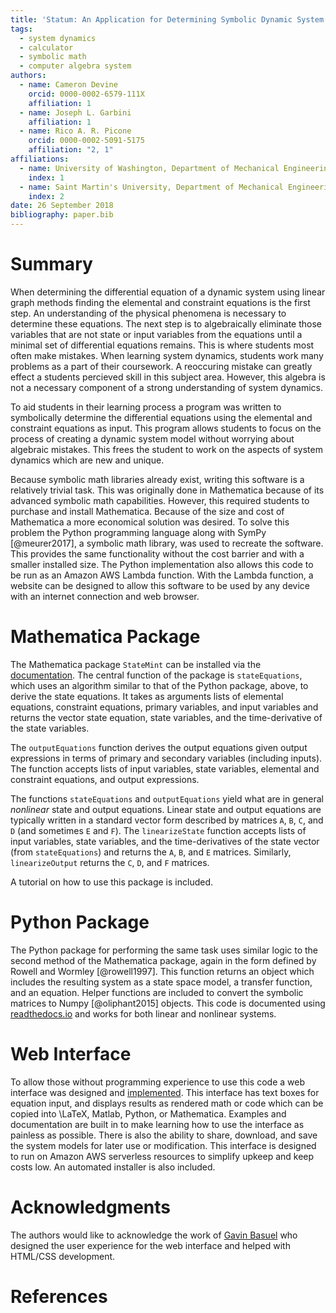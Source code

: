 ```yaml
---
title: 'Statum: An Application for Determining Symbolic Dynamic System Models using Linear Graph Methods'
tags:
  - system dynamics
  - calculator
  - symbolic math
  - computer algebra system
authors:
  - name: Cameron Devine
    orcid: 0000-0002-6579-111X
    affiliation: 1
  - name: Joseph L. Garbini
    affiliation: 1
  - name: Rico A. R. Picone
    orcid: 0000-0002-5091-5175
    affiliation: "2, 1"
affiliations:
  - name: University of Washington, Department of Mechanical Engineering
    index: 1
  - name: Saint Martin's University, Department of Mechanical Engineering
    index: 2
date: 26 September 2018
bibliography: paper.bib
---
```


# Summary

When determining the differential equation of a dynamic system using linear graph methods finding the elemental and constraint equations is the first step.
An understanding of the physical phenomena is necessary to determine these equations.
The next step is to algebraically eliminate those variables that are not state or input variables from the equations until a minimal set of differential equations remains.
This is where students most often make mistakes.
When learning system dynamics, students work many problems as a part of their coursework.
A reoccuring mistake can greatly effect a students percieved skill in this subject area.
However, this algebra is not a necessary component of a strong understanding of system dynamics.

To aid students in their learning process a program was written to symbolically determine the differential equations using the elemental and constraint equations as input.
This program allows students to focus on the process of creating a dynamic system model without worrying about algebraic mistakes.
This frees the student to work on the aspects of system dynamics which are new and unique.

Because symbolic math libraries already exist, writing this software is a relatively trivial task.
This was originally done in Mathematica because of its advanced symbolic math capabilities.
However, this required students to purchase and install Mathematica.
Because of the size and cost of Mathematica a more economical solution was desired.
To solve this problem the Python programming language along with SymPy [@meurer2017], a symbolic math library, was used to recreate the software.
This provides the same functionality without the cost barrier and with a smaller installed size.
The Python implementation also allows this code to be run as an Amazon AWS Lambda function.
With the Lambda function, a website can be designed to allow this software to be used by any device with an internet connection and web browser.

# Mathematica Package

The Mathematica package `StateMint` can be installed via the [documentation](). The central function of the package is `stateEquations`, which uses an algorithm similar to that of the Python package, above, to derive the state equations. It takes as arguments lists of elemental equations, constraint equations, primary variables, and input variables and returns the vector state equation, state variables, and the time-derivative of the state variables.

The `outputEquations` function derives the output equations given output expressions in terms of primary and secondary variables (including inputs). The function accepts lists of input variables, state variables, elemental and constraint equations, and output expressions.

The functions `stateEquations` and `outputEquations` yield what are in general *nonlinear* state and output equations. Linear state and output equations are typically written in a standard vector form described by matrices `A`, `B`, `C`, and `D` (and sometimes `E` and `F`). The `linearizeState` function accepts lists of input variables, state variables, and the time-derivatives of the state vector (from `stateEquations`) and returns the `A`, `B`, and `E` matrices. Similarly, `linearizeOutput` returns the `C`, `D`, and `F` matrices.

A tutorial on how to use this package is included.

# Python Package

The Python package for performing the same task uses similar logic to the second method of the Mathematica package, again in the form defined by Rowell and Wormley [@rowell1997].
This function returns an object which includes the resulting system as a state space model, a transfer function, and an equation.
Helper functions are included to convert the symbolic matrices to Numpy [@oliphant2015] objects.
This code is documented using [readthedocs.io](https://statum.readthedocs.io/en/latest/) and works for both linear and nonlinear systems.

# Web Interface

To allow those without programming experience to use this code a web interface was designed and [implemented](http://statum.camerondevine.me/).
This interface has text boxes for equation input, and displays results as rendered math or code which can be copied into \LaTeX, Matlab, Python, or Mathematica.
Examples and documentation are built in to make learning how to use the interface as painless as possible.
There is also the ability to share, download, and save the system models for later use or modification.
This interface is designed to run on Amazon AWS serverless resources to simplify upkeep and keep costs low.
An automated installer is also included.

# Acknowledgments

The authors would like to acknowledge the work of [Gavin Basuel](https://www.gavinbasuel.com/) who designed the user experience for the web interface and helped with HTML/CSS development.

# References

<!--stackedit_data:
eyJkaXNjdXNzaW9ucyI6eyJTUjhYckl2em11VWpGY1paIjp7In
N0YXJ0Ijo2NjIsImVuZCI6ODE3LCJ0ZXh0IjoiV2hlbiBkZXRl
cm1pbmluZyB0aGUgZGlmZmVyZW50aWFsIGVxdWF0aW9uIG9mIG
EgZHluYW1pYyBzeXN0ZW0gdXNpbmcgbGluZWFyIGdyYeKApiJ9
LCJkMlFycnZsSnZjUmNFSXJiIjp7InN0YXJ0Ijo4MTgsImVuZC
I6OTAzLCJ0ZXh0IjoiQW4gdW5kZXJzdGFuZGluZyBvZiB0aGUg
cGh5c2ljYWwgcGhlbm9tZW5hIGlzIG5lY2Vzc2FyeSB0byBkZX
Rlcm1pbmUgdGhlc2UgZXF1YeKApiJ9LCJleVB3U3hGS1pTN3Vi
aWxuIjp7InN0YXJ0IjoxMTI1LCJlbmQiOjEzMDMsInRleHQiOi
JXaGVuIGxlYXJuaW5nIHN5c3RlbSBkeW5hbWljcywgc3R1ZGVu
dHMgd29yayBtYW55IHByb2JsZW1zIGFzIGEgcGFydCBvZiB0aG
VpciBj4oCmIn0sIkJhcEpWbXc2RFVXNEpNZVMiOnsic3RhcnQi
OjEzMDQsImVuZCI6MTQwMCwidGV4dCI6Ikhvd2V2ZXIsIHRoaX
MgYWxnZWJyYSBpcyBub3QgYSBuZWNlc3NhcnkgY29tcG9uZW50
IG9mIGEgc3Ryb25nIHVuZGVyc3RhbmRpbmcgb2bigKYifSwia0
l0TDFRVkJISXlrbVRCdCI6eyJzdGFydCI6MTQwMiwiZW5kIjox
NTczLCJ0ZXh0IjoiVG8gYWlkIHN0dWRlbnRzIGluIHRoZWlyIG
xlYXJuaW5nIHByb2Nlc3MgYSBwcm9ncmFtIHdhcyB3cml0dGVu
IHRvIHN5bWJvbGljYWxseeKApiJ9LCJTbmg2bWwzYnhGa0dQTW
1mIjp7InN0YXJ0IjoxNzA1LCJlbmQiOjE3OTUsInRleHQiOiJU
aGlzIGZyZWVzIHRoZSBzdHVkZW50IHRvIHdvcmsgb24gdGhlIG
FzcGVjdHMgb2Ygc3lzdGVtIGR5bmFtaWNzIHdoaWNoIGFyZSBu
ZXfigKYifSwiSDVBV2V4YUM4emxYYjIxTyI6eyJzdGFydCI6MT
c5NywiZW5kIjoxODk1LCJ0ZXh0IjoiQmVjYXVzZSBzeW1ib2xp
YyBtYXRoIGxpYnJhcmllcyBhbHJlYWR5IGV4aXN0LCB3cml0aW
5nIHRoaXMgc29mdHdhcmUgaXMgYSByZWxhdOKApiJ9LCJ3RUc2
Vnc4a1F3WnBoVzYzIjp7InN0YXJ0IjoxOTE2LCJlbmQiOjE5Mj
AsInRleHQiOiJkb25lIn0sIlF3TER2M0gzQk1QTFVMNTAiOnsi
c3RhcnQiOjIwMDIsImVuZCI6MjAxMCwidGV4dCI6InJlcXVpcm
VkIn0sInBSS1Rpbm9LZ3NXN1Z0MkgiOnsic3RhcnQiOjIwNzIs
ImVuZCI6MjA4NSwidGV4dCI6InNpemUgYW5kIGNvc3QifSwicn
gyTHVtZGNLVkVpMmZVSyI6eyJzdGFydCI6MjI1NiwiZW5kIjoy
MjYwLCJ0ZXh0IjoidXNlZCJ9LCI2ZWkyTVJOeTBzbWl4WGd1Ij
p7InN0YXJ0IjoyNTEyLCJlbmQiOjI1MTgsInRleHQiOiJjYW4g
YmUifSwiOFZHbDlDWXJqWFBOZTRHNCI6eyJzdGFydCI6MjYwOC
wiZW5kIjoyNjIwLCJ0ZXh0Ijoid2ViIGJyb3dzZXIuIn0sIlND
bm5wMlRjQVo2ZWRJVEMiOnsic3RhcnQiOjI2MjIsImVuZCI6Mj
Y0MywidGV4dCI6IiMgTWF0aGVtYXRpY2EgUGFja2FnZSJ9LCJ6
ZW1ta2hVTlFwdk5BQmtaIjp7InN0YXJ0IjozOTU1LCJlbmQiOj
M5NjMsInRleHQiOiJpbmNsdWRlZCJ9LCJFVVJPRjRhRjdCQjd0
OERKIjp7InN0YXJ0IjoyNzA2LCJlbmQiOjI3MjMsInRleHQiOi
JbZG9jdW1lbnRhdGlvbl0oKSJ9fSwiY29tbWVudHMiOnsiUnlM
amsycUxjcjhEczhKZCI6eyJkaXNjdXNzaW9uSWQiOiJTUjhYck
l2em11VWpGY1paIiwic3ViIjoiZ286MTAyOTA1NDM1NTMwODk2
NDc0ODAwIiwidGV4dCI6IkknbSBhIGJpZyBiZWxpZXZlciB0aG
F0IHlvdXIgZmlyc3Qgc2VudGVuY2Ugc2hvdWxkIHRyeSB0byBj
b252ZXkgdGhlIG1haW4gcG9pbnQgb2YgeW91ciBwYXBlci4gVG
hpcyBpcyBtb3JlIG9mIGFuIFwiaW50cm9kdWN0aW9uXCIgc2Vj
dGlvbiBzZW50ZW5jZSwgYXMgYXJlIHRob3NlIHRoYXQgZm9sbG
93IGl0LiBQZXJoYXBzIHRoaXMgKmlzKiBlZmZlY3RpdmVseSB0
aGUgaW50cm9kdWN0aW9uIGFuZCB0aGVyZSdzIGEgc2VwYXJhdG
UgYWJzdHJhY3QgLi4uIGlmIHNvLCB0aGF0J3MgZmluZS4iLCJj
cmVhdGVkIjoxNTQzNzE5MTAyODMwfSwiemRod2NNWmllRFdySX
BrQyI6eyJkaXNjdXNzaW9uSWQiOiJTUjhYckl2em11VWpGY1pa
Iiwic3ViIjoiZ286MTAyOTA1NDM1NTMwODk2NDc0ODAwIiwidG
V4dCI6IkknbSBnb2luZyB0byBjb250aW51ZSBjb21tZW50aW5n
IGFzIGlmIHRoaXMgdGV4dCBpcyBwcmVjZWRlZCBieSBhbiBhYn
N0cmFjdCBvZiBzb21lIHNvcnQuIiwiY3JlYXRlZCI6MTU0Mzcx
OTIwMTgwOH0sIm9oMWpmNmVPTmJHYjVyMHciOnsiZGlzY3Vzc2
lvbklkIjoiZDJRcnJ2bEp2Y1JjRUlyYiIsInN1YiI6ImdvOjEw
MjkwNTQzNTUzMDg5NjQ3NDgwMCIsInRleHQiOiJUcnVlLCBidX
QgcHJvYmFibHkgbm90IG5lZWRlZCBoZXJlIiwiY3JlYXRlZCI6
MTU0MzcxOTI0MDgzNn0sInViZHFOaFdTbXRHVWtTV2UiOnsiZG
lzY3Vzc2lvbklkIjoiZXlQd1N4RktaUzd1YmlsbiIsInN1YiI6
ImdvOjEwMjkwNTQzNTUzMDg5NjQ3NDgwMCIsInRleHQiOiJJIH
RoaW5rIGFkZGluZyBhIHBocmFzZSB0byB0aGUgcHJlY2VkaW5n
IHNlbnRlbmNlIGNvdWxkIGNhcHR1cmUgd2hhdCB5b3UncmUgdH
J5aW5nIHRvIHNheSwgaGVyZS4gU29tZXRoaW5nIGxpa2UgXCIu
Li4gbWFrZSBtaXN0YWtlcywgd2hpY2ggbGVhZCB0byBmcnVzdH
JhdGlvbiBhbmQgZGlzY291cmFnZW1lbnQgd2hlbiBtYW51YWxs
eSByZWR1Y2luZyB0aGUgc3lzdGVtIG9mIGVxdWF0aW9ucy5cIi
IsImNyZWF0ZWQiOjE1NDM3MTk2MTA2ODd9LCI0NFdCZTRrWEVB
RktvSFFLIjp7ImRpc2N1c3Npb25JZCI6IkJhcEpWbXc2RFVXNE
pNZVMiLCJzdWIiOiJnbzoxMDI5MDU0MzU1MzA4OTY0NzQ4MDAi
LCJ0ZXh0IjoiQWx3YXlzIHRyeSB0byBzaGVkIHdvcmRzLCB3aG
VuIHBvc3NpYmxlLiBBbHNvIHRyeSBwYWNraW5nIGluIGFzIG11
Y2ggc3BlY2lmaWNpdHkuIEhlcmUgeW91IGNvdWxkIHNheSBcIk
hvd2V2ZXIsIGZsYXdsZXNzIG1hbnVhbCBhbGdlYnJhIGlzIG5v
dCByZXF1aXJlZCB0byB1bmRlcnN0YW5kIHN5c3RlbSBkeW5hbW
ljcy5cIiIsImNyZWF0ZWQiOjE1NDM3MTk4NzAxMjJ9LCJhNkRJ
ZlFoTnppbTAweTBuIjp7ImRpc2N1c3Npb25JZCI6IkJhcEpWbX
c2RFVXNEpNZVMiLCJzdWIiOiJnbzoxMDI5MDU0MzU1MzA4OTY0
NzQ4MDAiLCJ0ZXh0IjoiSSB3b3VsZCBhZGQgc29tZXRoaW5nIG
xpa2UgXCJNb3Jlb3ZlciwgdGhlIGFsZ2VicmEgY2FuIGJlIGF1
dG9tYXRlZCwgYSBmZXcgdG9vbHMgZm9yIHdoaWNoIHdlIHByZX
NlbnQsIGhlcmUuIiwiY3JlYXRlZCI6MTU0MzcxOTk3MjMwOX0s
IjRCcmNOanNEbHhTYkxsTTYiOnsiZGlzY3Vzc2lvbklkIjoia0
l0TDFRVkJISXlrbVRCdCIsInN1YiI6ImdvOjEwMjkwNTQzNTUz
MDg5NjQ3NDgwMCIsInRleHQiOiJXZSBjYW4gbm93IGJlIG1vcm
Ugc3BlY2lmaWMsIGhlcmUuIFdlIGhhdmUgYWxyZWFkeSBpbnRy
b2R1Y2VkIHRoZSBlcXVhdGlvbnMgYW5kIHRoZSB0YXNrIG9mIG
F1dG9tYXRpb24uIiwiY3JlYXRlZCI6MTU0MzcyMDA2MzY5Mn0s
InNveUhHd2ZCcWR6NVU4WDUiOnsiZGlzY3Vzc2lvbklkIjoiU2
5oNm1sM2J4RmtHUE1tZiIsInN1YiI6ImdvOjEwMjkwNTQzNTUz
MDg5NjQ3NDgwMCIsInRleHQiOiJJIHRoaW5rIHlvdSBjb3VsZC
ByZXBocmFzZSB0aGlzIHRvIGJlIG1vcmUgY2xlYXIgdGhhdCB0
aGUgXCJuZXdcIiBhbmQgXCJ1bmlxdWVcIiBhc3BlY3RzIGFyZS
BzbyB0byB0aGUgc3R1ZGVudHMsIG5vdCBzeXN0ZW0gZHluYW1p
Y3MuIiwiY3JlYXRlZCI6MTU0MzcyMDE0MDQxMH0sIkpybWRDcX
JJSFBXNm5RY1UiOnsiZGlzY3Vzc2lvbklkIjoiSDVBV2V4YUM4
emxYYjIxTyIsInN1YiI6ImdvOjEwMjkwNTQzNTUzMDg5NjQ3ND
gwMCIsInRleHQiOiJDb25zaWRlciBnZXR0aW5nIHJpZCBvZiB0
aGUgZXhpc3RlbmNlIHN0YXRlbWVudCBhbmQgaW5zdGVhZCBmb2
N1cyBvbiB0aGUgZmFjdCB0aGF0IHdlICphcHBsaWVkIGV4aXN0
aW5nKiBzeW1ib2xpYyBtYXRoIGxpYnJhcmllcy4gQWxzbyBjb2
5zaWRlciBjYWxsaW5nIGl0IFwibWF0aGVtYXRpY3NcIiBiZWNh
dXNlIHdlJ3JlIGZhbmN5IiwiY3JlYXRlZCI6MTU0MzcyMDI3NT
Y1OX0sIko2RzZvODRjSHRXQTV0WlAiOnsiZGlzY3Vzc2lvbklk
Ijoid0VHNlZ3OGtRd1pwaFc2MyIsInN1YiI6ImdvOjEwMjkwNT
QzNTUzMDg5NjQ3NDgwMCIsInRleHQiOiJDb25zaWRlciByZXBo
cmFzaW5nIHRvIGF2b2lkIFwiZG9uZVwiIiwiY3JlYXRlZCI6MT
U0MzcyMDMwNDkzMX0sInR3WmZ5RnhIVms0ZnZpbUQiOnsiZGlz
Y3Vzc2lvbklkIjoiUXdMRHYzSDNCTVBMVUw1MCIsInN1YiI6Im
dvOjEwMjkwNTQzNTUzMDg5NjQ3NDgwMCIsInRleHQiOiJJIHRo
aW5rIHByZXNlbnQgdGVuc2UgaXMgYmV0dGVyIHNpbmNlIHdlJ3
JlIHN0aWxsIHJlbGVhc2luZyBhIE1NQSBwYWNrYWdlIiwiY3Jl
YXRlZCI6MTU0MzcyMDMzMzU0OH0sImtuWklSeWw3UnJFWFVUMz
YiOnsiZGlzY3Vzc2lvbklkIjoicFJLVGlub0tnc1c3VnQySCIs
InN1YiI6ImdvOjEwMjkwNTQzNTUzMDg5NjQ3NDgwMCIsInRleH
QiOiJJIHRoaW5rIHBlcmhhcHMgdGhlIG1vc3QgaW1wb3J0YW50
IGFzcGVjdCBpcyB0aGF0IGl0IHJlcXVpcmVzIHN0dWRlbnRzIH
RvIGxlYXJuIGEgbmV3IHNvZnR3YXJlIHN5c3RlbSAuLi4gd2hp
Y2ggbW9yZSB0aGFuIG91dHdlaWdocyB0aGUgYWR2YW50YWdlcy
Bmb3IgbW9zdCBvZiB0aGUgc3R1ZGVudHMgLi4uIHlvdXIgd2Vi
IGFwcCBsZXRzIHRoZW0gZ2V0IHN0YXJ0ZWQgd2l0aG91dCBsZW
FybmluZyBNTUEiLCJjcmVhdGVkIjoxNTQzNzIwNDQ1Njc4fSwi
NG94clJzaEZJaWNNMkVPTyI6eyJkaXNjdXNzaW9uSWQiOiJyeD
JMdW1kY0tWRWkyZlVLIiwic3ViIjoiZ286MTAyOTA1NDM1NTMw
ODk2NDc0ODAwIiwidGV4dCI6Ikl0J3MgYmVzdCB0byBhdm9pZC
BcInVzZWRcIiAuLi4gYW5kIGV2ZW4gYmV0dGVyIHRvIGF2b2lk
IHRoZSBwaHJhc2luZyB0aGF0IGxlYWQgdG8gaXQuIEUuZy4gdG
hpcyBzZW50ZW5jZSBjb3VsZCBiZSBcIkZvciB0aGVzZSByZWFz
b25zLCBhIHZlcnNpb24gb2YgdGhlIHNvZnR3YXJlIHdyaXR0ZW
4gaW4gdGhlIFB5dGhvbiAuLi4uXCIiLCJjcmVhdGVkIjoxNTQz
NzIwNjY1OTA2fSwiSGRWSXV4TTFEWlJHS1A0cSI6eyJkaXNjdX
NzaW9uSWQiOiI2ZWkyTVJOeTBzbWl4WGd1Iiwic3ViIjoiZ286
MTAyOTA1NDM1NTMwODk2NDc0ODAwIiwidGV4dCI6IldlJ3ZlIG
FscmVhZHkgZG9uZSB0aGlzLCBzbyBpdCBzaG91bGQgYmUgXCJ3
YXNcIiIsImNyZWF0ZWQiOjE1NDM3MjA3Mjg0NTN9LCI0b1NZWE
cwQkNzeUhxdEFqIjp7ImRpc2N1c3Npb25JZCI6IjhWR2w5Q1ly
alhQTmU0RzQiLCJzdWIiOiJnbzoxMDI5MDU0MzU1MzA4OTY0Nz
Q4MDAiLCJ0ZXh0IjoiWW91IGNhbiBub3cgZHJpdmUgaG9tZSB0
aGF0IHRoZSB3ZWIgYXBwIGRvZXNuJ3QgcmVxdWlyZSBhbnkgTW
F0aGVtYXRpY2Egb3IgUHl0aG9uL1N5bVB5IGtub3dsZWRnZSwg
d2hpY2ggSSB0aGluayBpcyB0aGUgbW9zdCBpbXBvcnRhbnQgYW
R2YW50YWdlISIsImNyZWF0ZWQiOjE1NDM3MjA3OTU2NjB9LCI0
Y3hpQUZmQ2FyU2Y2NXZqIjp7ImRpc2N1c3Npb25JZCI6IlNDbm
5wMlRjQVo2ZWRJVEMiLCJzdWIiOiJnbzoxMDI5MDU0MzU1MzA4
OTY0NzQ4MDAiLCJ0ZXh0IjoiQ29uc2lkZXIgcmVvcmRlcmluZy
B0aGVzZSAuLi4gYXQgbGVhc3QgcHV0dGluZyBNTUEgbGFzdCwg
c2luY2UgSSB0aGluayBpdCdzIGxlYXN0IGltcG9ydGFudC4iLC
JjcmVhdGVkIjoxNTQzNzIyNTMxNjc3fSwiQnh5TGt0RDlJM3Qy
VzZ1VSI6eyJkaXNjdXNzaW9uSWQiOiJ6ZW1ta2hVTlFwdk5BQm
taIiwic3ViIjoiZ286MTAyOTA1NDM1NTMwODk2NDc0ODAwIiwi
dGV4dCI6IldoZXJlPyIsImNyZWF0ZWQiOjE1NDM3MjMwNzQ5Mj
l9LCJxMEFKWnR1RzlTa2I2TnNVIjp7ImRpc2N1c3Npb25JZCI6
InplbW1raFVOUXB2TkFCa1oiLCJzdWIiOiJnbzoxMDI5MDU0Mz
U1MzA4OTY0NzQ4MDAiLCJ0ZXh0IjoiSSBtZWFuIHdlIHNob3Vs
ZCBoeXBlcmxpbmsgaXQiLCJjcmVhdGVkIjoxNTQzNzIzMDkyMD
IxfSwiRXVpRGFYazluWGVlbUdqUiI6eyJkaXNjdXNzaW9uSWQi
OiJFVVJPRjRhRjdCQjd0OERKIiwic3ViIjoiZ286MTAyOTA1ND
M1NTMwODk2NDc0ODAwIiwidGV4dCI6IkknbSBhZnJhaWQgdG8g
aGFyZGNvZGUgdGhlIHVybCwgZXNwZWNpYWxseSBpZiB3ZSdyZS
BjaGFuZ2luZyB0byBTdGF0ZU1pbnQgLi4uIiwiY3JlYXRlZCI6
MTU0Mzc3NjgyMDIxNX19LCJoaXN0b3J5IjpbLTE0OTI5MDk1Ny
w0MjM2NjAxMSwtMjU2OTY1ODM3LC0xMjAxOTEwNDUyLDIwOTg3
NzU5NjBdfQ==
-->